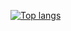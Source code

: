 [![Top langs](https://github-readme-stats.vercel.app/api/top-langs/?username=AIFuzi&layout=compact&theme=vision-friendly-light)](https://github.com/anuraghazra/github-readme-stats)